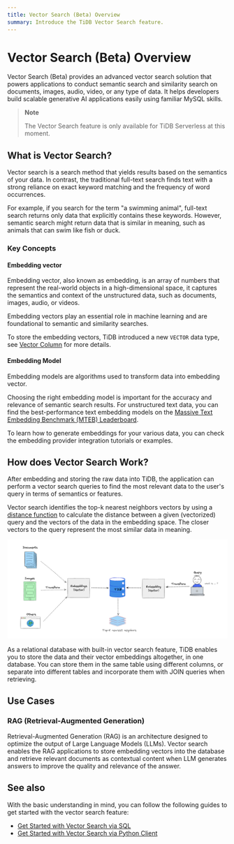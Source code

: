 ```yaml
---
title: Vector Search (Beta) Overview
summary: Introduce the TiDB Vector Search feature.
---
```


# Vector Search (Beta) Overview

Vector Search (Beta) provides an advanced vector search solution that powers applications to conduct semantic search and similarity search on documents, images, audio, video, or any type of data. It helps developers build scalable generative AI applications easily using familiar MySQL skills.

> **Note**
>
> The Vector Search feature is only available for TiDB Serverless at this moment.

## What is Vector Search?

Vector search is a search method that yields results based on the semantics of your data. In contrast, the traditional full-text search finds text with a strong reliance on exact keyword matching and the frequency of word occurrences.

For example, if you search for the term "a swimming animal", full-text search returns only data that explicitly contains these keywords. However, semantic search might return data that is similar in meaning, such as animals that can swim like fish or duck.

### Key Concepts

#### Embedding vector

Embedding vector, also known as embedding, is an array of numbers that represent the real-world objects in a high-dimensional space, it captures the semantics and context of the unstructured data, such as documents, images, audio, or videos.

Embedding vectors play an essential role in machine learning and are foundational to semantic and similarity searches.

To store the embedding vectors, TiDB introduced a new `VECTOR` data type, see [Vector Column](/tidb-cloud/vector-search-vector-column.md) for more details.

#### Embedding Model

Embedding models are algorithms used to transform data into embedding vector. 

Choosing the right embedding model is important for the accuracy and relevance of semantic search results. For unstructured text data, you can find the best-performance text embedding models on the [Massive Text Embedding Benchmark (MTEB) Leaderboard](https://huggingface.co/spaces/mteb/leaderboard).

To learn how to generate embeddings for your various data, you can check the embedding provider integration tutorials or examples.

## How does Vector Search Work?

After embedding and storing the raw data into TiDB, the application can perform a vector search queries to find the most relevant data to the user's query in terms of semantics or features.

Vector search identifies the top-k nearest neighbors vectors by using a [distance function](#) to calculate the distance between a given (vectorized) query and the vectors of the data in the embedding space. The closer vectors to the query represent the most similar data in meaning.

![The Schematic TiDB Vector Search](../media/vector-search/embedding-search.png)

As a relational database with built-in vector search feature, TiDB enables you to store the data and their vector embeddings altogether, in one database. You can store them in the same table using different columns, or separate into different tables and incorporate them with JOIN queries when retrieving.

## Use Cases

### RAG (Retrieval-Augmented Generation)

Retrieval-Augmented Generation (RAG) is an architecture designed to optimize the output of Large Language Models (LLMs). Vector search enables the RAG applications to store embedding vectors into the database and retrieve relevant documents as contextual content when LLM generates answers to improve the quality and relevance of the answer.

## See also

With the basic understanding in mind, you can follow the following guides to get started with the vector search feature:

- [Get Started with Vector Search via SQL](/tidb-cloud/vector-search-get-started-via-sql.md)
- [Get Started with Vector Search via Python Client](/tidb-cloud/vector-search-get-started-via-python-client.md)
